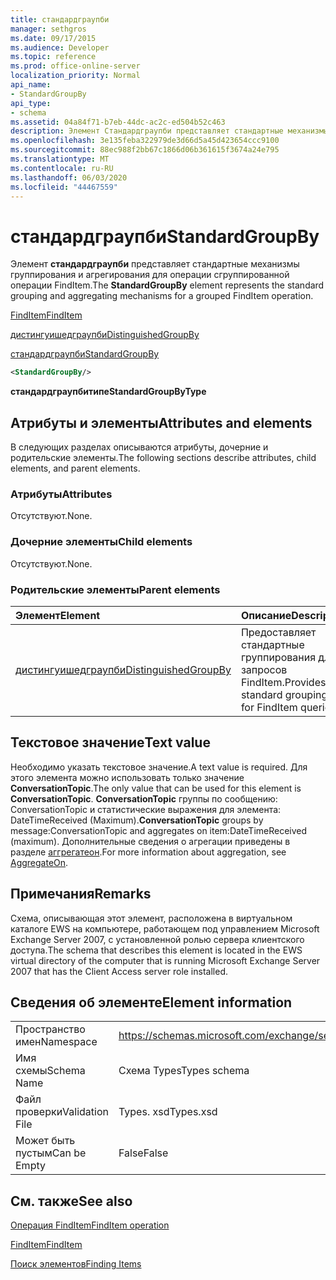 ```yaml
---
title: стандардграупби
manager: sethgros
ms.date: 09/17/2015
ms.audience: Developer
ms.topic: reference
ms.prod: office-online-server
localization_priority: Normal
api_name:
- StandardGroupBy
api_type:
- schema
ms.assetid: 04a84f71-b7eb-44dc-ac2c-ed504b52c463
description: Элемент Стандардграупби представляет стандартные механизмы группирования и агрегирования для операции сгруппированной операции FindItem.
ms.openlocfilehash: 3e135feba322979de3d66d5a45d423654ccc9100
ms.sourcegitcommit: 88ec988f2bb67c1866d06b361615f3674a24e795
ms.translationtype: MT
ms.contentlocale: ru-RU
ms.lasthandoff: 06/03/2020
ms.locfileid: "44467559"
---
```

# <a name="standardgroupby"></a><span data-ttu-id="10888-103">стандардграупби</span><span class="sxs-lookup"><span data-stu-id="10888-103">StandardGroupBy</span></span>

<span data-ttu-id="10888-104">Элемент **стандардграупби** представляет стандартные механизмы группирования и агрегирования для операции сгруппированной операции FindItem.</span><span class="sxs-lookup"><span data-stu-id="10888-104">The **StandardGroupBy** element represents the standard grouping and aggregating mechanisms for a grouped FindItem operation.</span></span> 
  
[<span data-ttu-id="10888-105">FindItem</span><span class="sxs-lookup"><span data-stu-id="10888-105">FindItem</span></span>](finditem.md)
  
[<span data-ttu-id="10888-106">дистингуишедграупби</span><span class="sxs-lookup"><span data-stu-id="10888-106">DistinguishedGroupBy</span></span>](distinguishedgroupby.md)
  
[<span data-ttu-id="10888-107">стандардграупби</span><span class="sxs-lookup"><span data-stu-id="10888-107">StandardGroupBy</span></span>](standardgroupby.md)
  
```xml
<StandardGroupBy/>
```

 <span data-ttu-id="10888-108">**стандардграупбитипе**</span><span class="sxs-lookup"><span data-stu-id="10888-108">**StandardGroupByType**</span></span>
## <a name="attributes-and-elements"></a><span data-ttu-id="10888-109">Атрибуты и элементы</span><span class="sxs-lookup"><span data-stu-id="10888-109">Attributes and elements</span></span>

<span data-ttu-id="10888-110">В следующих разделах описываются атрибуты, дочерние и родительские элементы.</span><span class="sxs-lookup"><span data-stu-id="10888-110">The following sections describe attributes, child elements, and parent elements.</span></span>
  
### <a name="attributes"></a><span data-ttu-id="10888-111">Атрибуты</span><span class="sxs-lookup"><span data-stu-id="10888-111">Attributes</span></span>

<span data-ttu-id="10888-112">Отсутствуют.</span><span class="sxs-lookup"><span data-stu-id="10888-112">None.</span></span>
  
### <a name="child-elements"></a><span data-ttu-id="10888-113">Дочерние элементы</span><span class="sxs-lookup"><span data-stu-id="10888-113">Child elements</span></span>

<span data-ttu-id="10888-114">Отсутствуют.</span><span class="sxs-lookup"><span data-stu-id="10888-114">None.</span></span>
  
### <a name="parent-elements"></a><span data-ttu-id="10888-115">Родительские элементы</span><span class="sxs-lookup"><span data-stu-id="10888-115">Parent elements</span></span>

|<span data-ttu-id="10888-116">**Элемент**</span><span class="sxs-lookup"><span data-stu-id="10888-116">**Element**</span></span>|<span data-ttu-id="10888-117">**Описание**</span><span class="sxs-lookup"><span data-stu-id="10888-117">**Description**</span></span>|
|:-----|:-----|
|[<span data-ttu-id="10888-118">дистингуишедграупби</span><span class="sxs-lookup"><span data-stu-id="10888-118">DistinguishedGroupBy</span></span>](distinguishedgroupby.md) <br/> |<span data-ttu-id="10888-119">Предоставляет стандартные группирования для запросов FindItem.</span><span class="sxs-lookup"><span data-stu-id="10888-119">Provides standard groupings for FindItem queries.</span></span>  <br/> |
   
## <a name="text-value"></a><span data-ttu-id="10888-120">Текстовое значение</span><span class="sxs-lookup"><span data-stu-id="10888-120">Text value</span></span>

<span data-ttu-id="10888-121">Необходимо указать текстовое значение.</span><span class="sxs-lookup"><span data-stu-id="10888-121">A text value is required.</span></span> <span data-ttu-id="10888-122">Для этого элемента можно использовать только значение **ConversationTopic**.</span><span class="sxs-lookup"><span data-stu-id="10888-122">The only value that can be used for this element is **ConversationTopic**.</span></span> <span data-ttu-id="10888-123">**ConversationTopic** группы по сообщению: ConversationTopic и статистические выражения для элемента: DateTimeReceived (Maximum).</span><span class="sxs-lookup"><span data-stu-id="10888-123">**ConversationTopic** groups by message:ConversationTopic and aggregates on item:DateTimeReceived (maximum).</span></span> <span data-ttu-id="10888-124">Дополнительные сведения о агрегации приведены в разделе [аггрегатеон](aggregateon.md).</span><span class="sxs-lookup"><span data-stu-id="10888-124">For more information about aggregation, see [AggregateOn](aggregateon.md).</span></span>
  
## <a name="remarks"></a><span data-ttu-id="10888-125">Примечания</span><span class="sxs-lookup"><span data-stu-id="10888-125">Remarks</span></span>

<span data-ttu-id="10888-126">Схема, описывающая этот элемент, расположена в виртуальном каталоге EWS на компьютере, работающем под управлением Microsoft Exchange Server 2007, с установленной ролью сервера клиентского доступа.</span><span class="sxs-lookup"><span data-stu-id="10888-126">The schema that describes this element is located in the EWS virtual directory of the computer that is running Microsoft Exchange Server 2007 that has the Client Access server role installed.</span></span>
  
## <a name="element-information"></a><span data-ttu-id="10888-127">Сведения об элементе</span><span class="sxs-lookup"><span data-stu-id="10888-127">Element information</span></span>

|||
|:-----|:-----|
|<span data-ttu-id="10888-128">Пространство имен</span><span class="sxs-lookup"><span data-stu-id="10888-128">Namespace</span></span>  <br/> |https://schemas.microsoft.com/exchange/services/2006/types  <br/> |
|<span data-ttu-id="10888-129">Имя схемы</span><span class="sxs-lookup"><span data-stu-id="10888-129">Schema Name</span></span>  <br/> |<span data-ttu-id="10888-130">Схема Types</span><span class="sxs-lookup"><span data-stu-id="10888-130">Types schema</span></span>  <br/> |
|<span data-ttu-id="10888-131">Файл проверки</span><span class="sxs-lookup"><span data-stu-id="10888-131">Validation File</span></span>  <br/> |<span data-ttu-id="10888-132">Types. xsd</span><span class="sxs-lookup"><span data-stu-id="10888-132">Types.xsd</span></span>  <br/> |
|<span data-ttu-id="10888-133">Может быть пустым</span><span class="sxs-lookup"><span data-stu-id="10888-133">Can be Empty</span></span>  <br/> |<span data-ttu-id="10888-134">False</span><span class="sxs-lookup"><span data-stu-id="10888-134">False</span></span>  <br/> |
   
## <a name="see-also"></a><span data-ttu-id="10888-135">См. также</span><span class="sxs-lookup"><span data-stu-id="10888-135">See also</span></span>



[<span data-ttu-id="10888-136">Операция FindItem</span><span class="sxs-lookup"><span data-stu-id="10888-136">FindItem operation</span></span>](finditem-operation.md)
  
[<span data-ttu-id="10888-137">FindItem</span><span class="sxs-lookup"><span data-stu-id="10888-137">FindItem</span></span>](finditem.md)


[<span data-ttu-id="10888-138">Поиск элементов</span><span class="sxs-lookup"><span data-stu-id="10888-138">Finding Items</span></span>](https://msdn.microsoft.com/library/63af1f9c-464b-4fca-9ae3-3d60f24ca93c%28Office.15%29.aspx)

